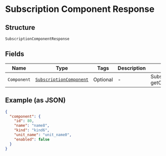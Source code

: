 
# Subscription Component Response

## Structure

`SubscriptionComponentResponse`

## Fields

| Name | Type | Tags | Description | Getter | Setter |
|  --- | --- | --- | --- | --- | --- |
| `Component` | [`SubscriptionComponent`](../../doc/models/subscription-component.md) | Optional | - | SubscriptionComponent getComponent() | setComponent(SubscriptionComponent component) |

## Example (as JSON)

```json
{
  "component": {
    "id": 80,
    "name": "name8",
    "kind": "kind6",
    "unit_name": "unit_name0",
    "enabled": false
  }
}
```


